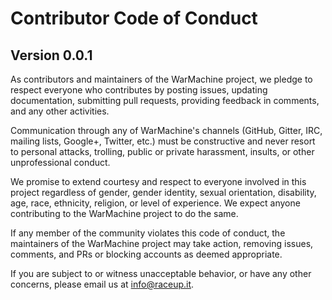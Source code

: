 # Contributor Code of Conduct
## Version 0.0.1

As contributors and maintainers of the WarMachine project, we pledge to respect everyone who contributes by posting issues, updating documentation, submitting pull requests, providing feedback in comments, and any other activities.

Communication through any of WarMachine's channels (GitHub, Gitter, IRC, mailing lists, Google+, Twitter, etc.) must be constructive and never resort to personal attacks, trolling, public or private harassment, insults, or other unprofessional conduct.

We promise to extend courtesy and respect to everyone involved in this project regardless of gender, gender identity, sexual orientation, disability, age, race, ethnicity, religion, or level of experience. We expect anyone contributing to the WarMachine project to do the same.

If any member of the community violates this code of conduct, the maintainers of the WarMachine project may take action, removing issues, comments, and PRs or blocking accounts as deemed appropriate.

If you are subject to or witness unacceptable behavior, or have any other concerns, please email us at [info@raceup.it](mailto:info@raceup.it).
